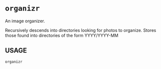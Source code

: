 # `organizr`

An image organizer.

Recursively descends into directories looking for photos to organize.  Stores those found into directories of the form YYYY/YYYY-MM

## USAGE

```
organizr
```
